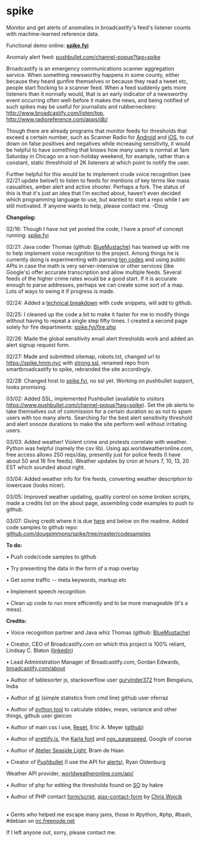 # spike
Monitor and get alerts of anomalies in broadcastify's feed's listener counts with machine-learned reference data.

Functional demo online: <strong><a href="http://spike.fyi/">spike.fyi</a></strong>

Anomaly alert feed: <a href="https://www.pushbullet.com/channel-popup?tag=spike" title="pushbullet #spike">pushbullet.com/channel-popup?tag=spike</a>

Broadcastify is an emergency communications scanner aggregation service. When something newsworthy happens in some county, either because they heard gunfire themselves or because they read a tweet etc, people start flocking to a scanner feed. When a feed suddenly gets more listeners than it normally would, that is an early indicator of a newsworthy event occurring often well-before it makes the news, and being notified of such spikes may be useful for journalists and rubberneckers: http://www.broadcastify.com/listen/top, http://www.radioreference.com/apps/db/

Though there are already programs that monitor feeds for thresholds that exceed a certain number, such as Scanner Radio for <a href="https://play.google.com/store/apps/details?id=com.scannerradio&hl=en" title="google play link">Android</a> and <a href="https://itunes.apple.com/us/app/scanner-radio-deluxe/id498405045?mt=8" title="iTunes link">iOS</a>, to cut down on false positives and negatives while increasing sensitivity, it would be helpful to have something that knows how many users is normal at 1am Saturday in Chicago on a non-holiday weekend, for example, rather than a constant, static threshhold of 2K listeners at which point to notify the user.

Further helpful for this would be to implement crude voice recognition (see 02/21 update below!) to listen to feeds for mentions of key terms like mass casualities, amber alert and active shooter. Perhaps a fork. The status of this is that it's just an idea that I'm excited about, haven't even decided which programming language to use, but wanted to start a repo while I am still motivated. If anyone wants to help, please contact me. 
-Doug



<strong>Changelog:</strong> 

02/16: Though I have not yet posted the code, I have a proof of concept running: <a href="http://spike.fyi/">spike.fyi</a>

02/21: Java coder Thomas (github: <a href="https://github.com/BlueMustache">BlueMustache</a>) has teamed up with me to help implement voice recognition to the project. Among things he is currently doing is experimenting with parsing <a href="http://wiki.radioreference.com/index.php/Expanded_APCO_10_Codes">ten codes</a> and using public APIs in case the math is very server-intensive or other services (like Google's) offer accurate transcription and allow multiple feeds. Several feeds of the higher crime rates would be a good start. If it is accurate enough to parse addresses, perhaps we can create some sort of a map. Lots of ways to swing it if progress is made.

02/24: Added a <a href="http://spike.fyi/x.php">technical breakdown</a> with code snippets, will add to github. 

02/25: I cleaned up the code a bit to make it faster for me to modify things without having to repeat a single step fifty times. I created a second page solely for fire departments: <a href="https://spike.fyi/fire.php">spike.fyi/fire.php</a>

02/26: Made the global sensitivity email alert thresholds work and added an alert signup request form. 

02/27: Made and submitted sitemap, robots.txt, changed url to https://spike.hmm.nyc with <a href="https://www.ssllabs.com/ssltest/analyze.html?d=spike.hmm.nyc&hideResults=on">strong ssl</a>, renamed repo from smartbroadcastify to spike, rebranded the site accordingly.

02/28: Changed host to <a href="http://spike.fyi">spike.fyi</a>, no ssl yet. Working on pushbullet support, looks promising. 

03/02: Added SSL, implemented Pushbullet (available to visitors https://www.pushbullet.com/channel-popup?tag=spike). Set the pb alerts to take themselves out of commission for a certain duration so as not to spam users with too many alerts. Searching for the best alert sensitivity threshold and alert snooze durations to make the site perform well without irritating users. 

03/03: Added weather! Violent crime and protests correlate with weather. Python was helpful (namely the csv lib). Using api.worldweatheronline.com, free access allows 250 reqs/day, presently just for police feeds (I have about 50 and 16 fire feeds). Weather updates by cron at hours 7, 10, 13, 20 EST which sounded about right.

03/04: Added weather info for fire feeds, converting weather description to lowercase (looks nicer).

03/05: Improved weather updating, quality control on some broken scripts, made a credits list on the about page, assembling code examples to push to github.

03/07: Giving credit where it is due <a href="https://spike.fyi/credits.php">here</a> and below on the readme. Added code samples to github repo: <a href="https://github.com/dougsimmons/spike/tree/master/codesamples">github.com/dougsimmons/spike/tree/master/codesamples</a>

<strong>To do:</strong> 

 • Push code/code samples to github
 
 • Try presenting the data in the form of a map overlay
 
 • Get some traffic -- meta keywords, markup etc 
 
 • Implement speech recognition
 
 • Clean up code to run more efficiently and to be more manageable (it's a mess).


<strong>Credits:</strong>
 
 • Voice recognition partner and Java whiz Thomas (github: <a href="https://github.com/BlueMustache">BlueMustache</a>)
 
 • Creator, CEO of Broadcastify.com on which this project is 100% reliant, Lindsay C. Blaton (<a href="http://www.linkedin.com/profile/view?id=15230824">linkedin</a>)
 
 • Lead Administration Manager of Broadcastify.com, Gordan Edwards, <a href="http://www.broadcastify.com/about/">broadcastify.com/about</a>
 
 • Author of tablesorter js, stackoverflow user <a href="http://stackoverflow.com/users/1984039/gurvinder372">gurvinder372</a> from Bengaluru, India 
 
 • Author of <a href="https://github.com/nferraz/st">st</a> (simple statistics from cmd line) github user nferraz
 
 • Author of <a href="https://github.com/gleicon/py_descriptive_statistics">python tool</a> to calculate stddev, mean, variance and other things, github user gleicon
 
 • Author of main css I use, <a href="http://meyerweb.com/eric/tools/css/reset/">Reset</a>, Eric A. Meyer (<a href="https://github.com/meyerweb?tab=repositories">github</a>)
 
 • Author of <a href="https://github.com/google/code-prettify">prettify.js</a>, the <a href="https://developers.google.com/fonts/">Karla font</a> and <a href="https://github.com/pagespeed/ngx_pagespeed">ngx_pagespeed</a>, Google of course
 
 • Author of <a href="http://atelierbram.github.io/syntax-highlighting/atelier-schemes/seaside/">Atelier Seaside Light</a>, Bram de Haan
 
 • Creator of <a href="https://docs.pushbullet.com/#api-quick-start">Pushbullet</a> (I use the API for <a href="https://www.pushbullet.com/channel-popup?tag=spike">alerts</a>), Ryan Oldenburg

Weather API provider, <a href="http://www.worldweatheronline.com/api/docs/local-city-town-weather-api.aspx">worldweatheronline.com/api/</a>
 
 • Author of php for editing the thresholds found on <a href="http://stackoverflow.com/a/8227049/5981605">SO</a> by <a hre="http://stackoverflow.com/users/367456/hakre">hakre</a>
 
 • Author of PHP contact <a href="/email.php">form/script</a>, <a href="https://github.com/ChrisWojcik/ajax-contact-form/blob/master/index.php">ajax-contact-form</a> by <a href="https://github.com/ChrisWojcik">Chris Wojcik</a><BR><BR>
 
 • Gents who helped me escape many jams, those in #python, #php, #bash, #debian on <a href="https://webchat.freenode.net/">irc.freenode.net</a>

If I left anyone out, sorry, please contact me.
